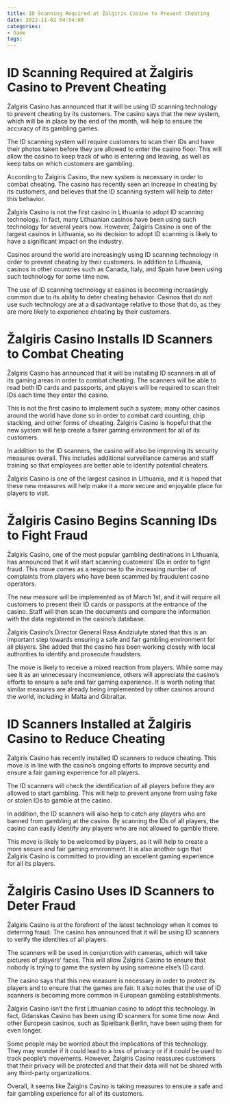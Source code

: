 ```yaml
---
title: ID Scanning Required at Žalgiris Casino to Prevent Cheating
date: 2022-11-02 04:54:03
categories:
- Game
tags:
---
```



#  ID Scanning Required at Žalgiris Casino to Prevent Cheating

Žalgiris Casino has announced that it will be using ID scanning technology to prevent cheating by its customers. The casino says that the new system, which will be in place by the end of the month, will help to ensure the accuracy of its gambling games.

The ID scanning system will require customers to scan their IDs and have their photos taken before they are allowed to enter the casino floor. This will allow the casino to keep track of who is entering and leaving, as well as keep tabs on which customers are gambling.

According to Žalgiris Casino, the new system is necessary in order to combat cheating. The casino has recently seen an increase in cheating by its customers, and believes that the ID scanning system will help to deter this behavior.

Žalgiris Casino is not the first casino in Lithuania to adopt ID scanning technology. In fact, many Lithuanian casinos have been using such technology for several years now. However, Žalgiris Casino is one of the largest casinos in Lithuania, so its decision to adopt ID scanning is likely to have a significant impact on the industry.

Casinos around the world are increasingly using ID scanning technology in order to prevent cheating by their customers. In addition to Lithuania, casinos in other countries such as Canada, Italy, and Spain have been using such technology for some time now.

The use of ID scanning technology at casinos is becoming increasingly common due to its ability to deter cheating behavior. Casinos that do not use such technology are at a disadvantage relative to those that do, as they are more likely to experience cheating by their customers.

#  Žalgiris Casino Installs ID Scanners to Combat Cheating

Žalgiris Casino has announced that it will be installing ID scanners in all of its gaming areas in order to combat cheating. The scanners will be able to read both ID cards and passports, and players will be required to scan their IDs each time they enter the casino.

This is not the first casino to implement such a system; many other casinos around the world have done so in order to combat card counting, chip stacking, and other forms of cheating. Žalgiris Casino is hopeful that the new system will help create a fairer gaming environment for all of its customers.

In addition to the ID scanners, the casino will also be improving its security measures overall. This includes additional surveillance cameras and staff training so that employees are better able to identify potential cheaters.

Žalgiris Casino is one of the largest casinos in Lithuania, and it is hoped that these new measures will help make it a more secure and enjoyable place for players to visit.

#  Žalgiris Casino Begins Scanning IDs to Fight Fraud

Žalgiris Casino, one of the most popular gambling destinations in Lithuania, has announced that it will start scanning customers’ IDs in order to fight fraud. This move comes as a response to the increasing number of complaints from players who have been scammed by fraudulent casino operators.

The new measure will be implemented as of March 1st, and it will require all customers to present their ID cards or passports at the entrance of the casino. Staff will then scan the documents and compare the information with the data registered in the casino’s database.

Žalgiris Casino’s Director General Rasa Andziulyte stated that this is an important step towards ensuring a safe and fair gambling environment for all players. She added that the casino has been working closely with local authorities to identify and prosecute fraudsters.

The move is likely to receive a mixed reaction from players. While some may see it as an unnecessary inconvenience, others will appreciate the casino’s efforts to ensure a safe and fair gaming experience. It is worth noting that similar measures are already being implemented by other casinos around the world, including in Malta and Gibraltar.

#  ID Scanners Installed at Žalgiris Casino to Reduce Cheating

Žalgiris Casino has recently installed ID scanners to reduce cheating. This move is in line with the casino’s ongoing efforts to improve security and ensure a fair gaming experience for all players.

The ID scanners will check the identification of all players before they are allowed to start gambling. This will help to prevent anyone from using fake or stolen IDs to gamble at the casino.

In addition, the ID scanners will also help to catch any players who are banned from gambling at the casino. By scanning the IDs of all players, the casino can easily identify any players who are not allowed to gamble there.

This move is likely to be welcomed by players, as it will help to create a more secure and fair gaming environment. It is also another sign that Žalgiris Casino is committed to providing an excellent gaming experience for all its players.

#  Žalgiris Casino Uses ID Scanners to Deter Fraud

Žalgiris Casino is at the forefront of the latest technology when it comes to deterring fraud. The casino has announced that it will be using ID scanners to verify the identities of all players.

The scanners will be used in conjunction with cameras, which will take pictures of players’ faces. This will allow Žalgiris Casino to ensure that nobody is trying to game the system by using someone else’s ID card.

The casino says that this new measure is necessary in order to protect its players and to ensure that the games are fair. It also notes that the use of ID scanners is becoming more common in European gambling establishments.

Žalgiris Casino isn’t the first Lithuanian casino to adopt this technology. In fact, Gdanskas Casino has been using ID scanners for some time now. And other European casinos, such as Spielbank Berlin, have been using them for even longer.

Some people may be worried about the implications of this technology. They may wonder if it could lead to a loss of privacy or if it could be used to track people’s movements. However, Žalgiris Casino reassures customers that their privacy will be protected and that their data will not be shared with any third-party organizations.

Overall, it seems like Žalgiris Casino is taking measures to ensure a safe and fair gambling experience for all of its customers.